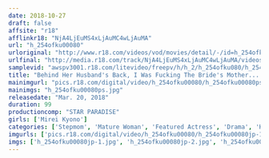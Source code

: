 ```yaml
---
date: 2018-10-27
draft: false
affsite: "r18"
afflinkr18: "NjA4LjEuMS4xLjAuMC4wLjAuMA"
url: "h_254ofku00080"
urloriginal: "http://www.r18.com/videos/vod/movies/detail/-/id=h_254ofku00080"
urlfinal: "http://media.r18.com/track/NjA4LjEuMS4xLjAuMC4wLjAuMA/videos/vod/movies/detail/-/id=h_254ofku00080"
samplevid: "awspv3001.r18.com/litevideo/freepv/h/h_2/h_254ofku080/h_254ofku080_dmb_w.mp4"
title: "Behind Her Husband's Back, I Was Fucking The Bride's Mother... Mirei Kyono (44)"
mainimgurl: "pics.r18.com/digital/video/h_254ofku00080/h_254ofku00080ps.jpg"
mainimgs: "h_254ofku00080ps.jpg"
releasedate: "Mar. 20, 2018"
duration: 99
productioncomp: "STAR PARADISE"
girls: ['Mirei Kyono']
categories: ['Stepmom', 'Mature Woman', 'Featured Actress', 'Drama', 'Hi-Def']
imgurls: ['pics.r18.com/digital/video/h_254ofku00080/h_254ofku00080jp-1.jpg', 'pics.r18.com/digital/video/h_254ofku00080/h_254ofku00080jp-2.jpg', 'pics.r18.com/digital/video/h_254ofku00080/h_254ofku00080jp-3.jpg', 'pics.r18.com/digital/video/h_254ofku00080/h_254ofku00080jp-4.jpg', 'pics.r18.com/digital/video/h_254ofku00080/h_254ofku00080jp-5.jpg', 'pics.r18.com/digital/video/h_254ofku00080/h_254ofku00080jp-6.jpg', 'pics.r18.com/digital/video/h_254ofku00080/h_254ofku00080jp-7.jpg', 'pics.r18.com/digital/video/h_254ofku00080/h_254ofku00080jp-8.jpg', 'pics.r18.com/digital/video/h_254ofku00080/h_254ofku00080jp-9.jpg', 'pics.r18.com/digital/video/h_254ofku00080/h_254ofku00080jp-10.jpg', 'pics.r18.com/digital/video/h_254ofku00080/h_254ofku00080jp-11.jpg', 'pics.r18.com/digital/video/h_254ofku00080/h_254ofku00080jp-12.jpg', 'pics.r18.com/digital/video/h_254ofku00080/h_254ofku00080jp-13.jpg', 'pics.r18.com/digital/video/h_254ofku00080/h_254ofku00080jp-14.jpg', 'pics.r18.com/digital/video/h_254ofku00080/h_254ofku00080jp-15.jpg', 'pics.r18.com/digital/video/h_254ofku00080/h_254ofku00080jp-16.jpg', 'pics.r18.com/digital/video/h_254ofku00080/h_254ofku00080jp-17.jpg', 'pics.r18.com/digital/video/h_254ofku00080/h_254ofku00080jp-18.jpg', 'pics.r18.com/digital/video/h_254ofku00080/h_254ofku00080jp-19.jpg', 'pics.r18.com/digital/video/h_254ofku00080/h_254ofku00080jp-20.jpg']
imgs: ['h_254ofku00080jp-1.jpg', 'h_254ofku00080jp-2.jpg', 'h_254ofku00080jp-3.jpg', 'h_254ofku00080jp-4.jpg', 'h_254ofku00080jp-5.jpg', 'h_254ofku00080jp-6.jpg', 'h_254ofku00080jp-7.jpg', 'h_254ofku00080jp-8.jpg', 'h_254ofku00080jp-9.jpg', 'h_254ofku00080jp-10.jpg', 'h_254ofku00080jp-11.jpg', 'h_254ofku00080jp-12.jpg', 'h_254ofku00080jp-13.jpg', 'h_254ofku00080jp-14.jpg', 'h_254ofku00080jp-15.jpg', 'h_254ofku00080jp-16.jpg', 'h_254ofku00080jp-17.jpg', 'h_254ofku00080jp-18.jpg', 'h_254ofku00080jp-19.jpg', 'h_254ofku00080jp-20.jpg']
---
```

